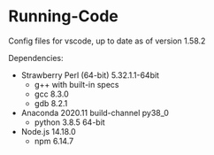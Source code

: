# Running-Code
Config files for vscode, up to date as of version 1.58.2

Dependencies:
  * Strawberry Perl (64-bit) 5.32.1.1-64bit 
    + g++ with built-in specs 
    + gcc 8.3.0
    + gdb 8.2.1
  * Anaconda 2020.11 build-channel py38_0 
      + python 3.8.5 64-bit 
  * Node.js 14.18.0 
      + npm 6.14.7

